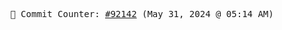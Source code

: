 <p align="center">
    <samp>
        📮 Commit Counter: <a href="https://github.com/Javascript-void0/Javascript-void0/commits/main">#92142</a> (May 31, 2024 @ 05:14 AM)
    </samp>
</p>